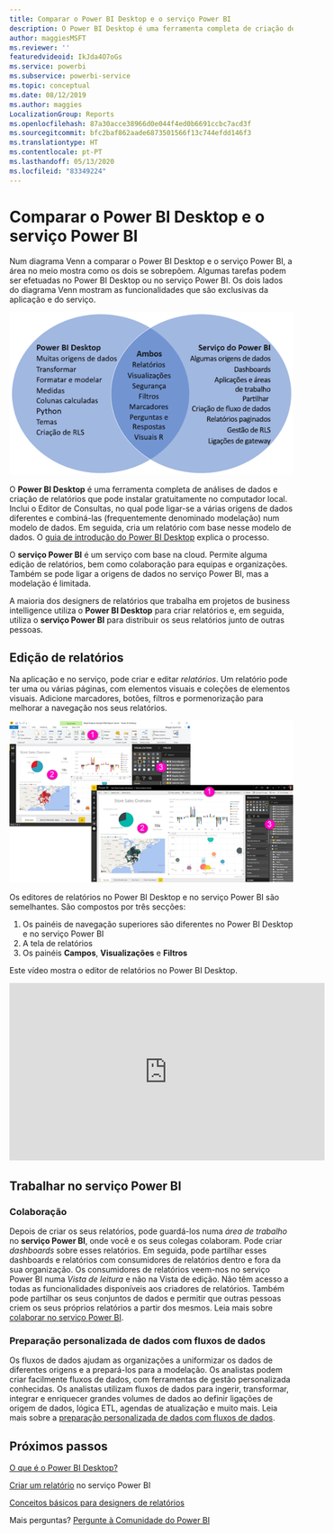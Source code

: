 ```yaml
---
title: Comparar o Power BI Desktop e o serviço Power BI
description: O Power BI Desktop é uma ferramenta completa de criação de relatórios e análise de dados. O serviço Power BI é um serviço online baseado na cloud para colaboração e edição simples de relatórios para equipas e empresas.
author: maggiesMSFT
ms.reviewer: ''
featuredvideoid: IkJda4O7oGs
ms.service: powerbi
ms.subservice: powerbi-service
ms.topic: conceptual
ms.date: 08/12/2019
ms.author: maggies
LocalizationGroup: Reports
ms.openlocfilehash: 87a30acce38966d0e044f4ed0b6691ccbc7acd3f
ms.sourcegitcommit: bfc2baf862aade6873501566f13c744efdd146f3
ms.translationtype: HT
ms.contentlocale: pt-PT
ms.lasthandoff: 05/13/2020
ms.locfileid: "83349224"
---
```

# <a name="comparing-power-bi-desktop-and-the-power-bi-service"></a>Comparar o Power BI Desktop e o serviço Power BI

Num diagrama Venn a comparar o Power BI Desktop e o serviço Power BI, a área no meio mostra como os dois se sobrepõem. Algumas tarefas podem ser efetuadas no Power BI Desktop ou no serviço Power BI. Os dois lados do diagrama Venn mostram as funcionalidades que são exclusivas da aplicação e do serviço.  

![Diagrama Venn do Power BI Desktop e do serviço Power BI](media/service-service-vs-desktop/power-bi-venn-desktop-service.png)

O **Power BI Desktop** é uma ferramenta completa de análises de dados e criação de relatórios que pode instalar gratuitamente no computador local. Inclui o Editor de Consultas, no qual pode ligar-se a várias origens de dados diferentes e combiná-las (frequentemente denominado modelação) num modelo de dados. Em seguida, cria um relatório com base nesse modelo de dados. O [guia de introdução do Power BI Desktop](desktop-getting-started.md) explica o processo.

O **serviço Power BI** é um serviço com base na cloud. Permite alguma edição de relatórios, bem como colaboração para equipas e organizações. Também se pode ligar a origens de dados no serviço Power BI, mas a modelação é limitada. 

A maioria dos designers de relatórios que trabalha em projetos de business intelligence utiliza o **Power BI Desktop** para criar relatórios e, em seguida, utiliza o **serviço Power BI** para distribuir os seus relatórios junto de outras pessoas.

## <a name="report-editing"></a>Edição de relatórios

Na aplicação e no serviço, pode criar e editar *relatórios*. Um relatório pode ter uma ou várias páginas, com elementos visuais e coleções de elementos visuais. Adicione marcadores, botões, filtros e pormenorização para melhorar a navegação nos seus relatórios.

![Editar um relatório no Power BI Desktop ou no serviço Power BI](media/service-service-vs-desktop/power-bi-editing-desktop-service.png)

Os editores de relatórios no Power BI Desktop e no serviço Power BI são semelhantes. São compostos por três secções:  

1. Os painéis de navegação superiores são diferentes no Power BI Desktop e no serviço Power BI    
2. A tela de relatórios     
3. Os painéis **Campos**, **Visualizações** e **Filtros**

Este vídeo mostra o editor de relatórios no Power BI Desktop. 

<iframe width="560" height="315" src="https://www.youtube.com/embed/IkJda4O7oGs" frameborder="0" allowfullscreen></iframe>

## <a name="working-in-the-power-bi-service"></a>Trabalhar no serviço Power BI

### <a name="collaborating"></a>Colaboração


Depois de criar os seus relatórios, pode guardá-los numa *área de trabalho* no **serviço Power BI**, onde você e os seus colegas colaboram. Pode criar *dashboards* sobre esses relatórios. Em seguida, pode partilhar esses dashboards e relatórios com consumidores de relatórios dentro e fora da sua organização. Os consumidores de relatórios veem-nos no serviço Power BI numa *Vista de leitura* e não na Vista de edição. Não têm acesso a todas as funcionalidades disponíveis aos criadores de relatórios.  Também pode partilhar os seus conjuntos de dados e permitir que outras pessoas criem os seus próprios relatórios a partir dos mesmos. Leia mais sobre [colaborar no serviço Power BI](../collaborate-share/service-new-workspaces.md).

### <a name="self-service-data-prep-with-dataflows"></a>Preparação personalizada de dados com fluxos de dados

Os fluxos de dados ajudam as organizações a uniformizar os dados de diferentes origens e a prepará-los para a modelação. Os analistas podem criar facilmente fluxos de dados, com ferramentas de gestão personalizada conhecidas. Os analistas utilizam fluxos de dados para ingerir, transformar, integrar e enriquecer grandes volumes de dados ao definir ligações de origem de dados, lógica ETL, agendas de atualização e muito mais. Leia mais sobre a [preparação personalizada de dados com fluxos de dados](../transform-model/service-dataflows-overview.md).

## <a name="next-steps"></a>Próximos passos

[O que é o Power BI Desktop?](desktop-what-is-desktop.md)

[Criar um relatório](../create-reports/service-report-create-new.md) no serviço Power BI

[Conceitos básicos para designers de relatórios](service-basic-concepts.md)

Mais perguntas? [Pergunte à Comunidade do Power BI](https://community.powerbi.com/)
